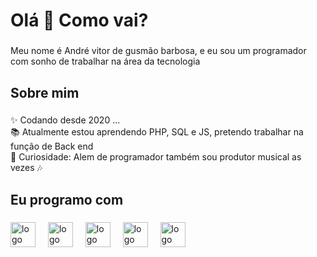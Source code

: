 <h1 align="left">Olá 👋 Como vai?</h1>

###

<p align="left">Meu nome é André vitor de gusmão barbosa, e eu sou um programador com sonho de trabalhar na área da tecnologia</p>

###

<h2 align="left">Sobre mim</h2>

###

<p align="left">✨ Codando desde 2020 ...<br>📚 Atualmente estou aprendendo PHP, SQL e JS, pretendo trabalhar na função de Back end<br>🎲 Curiosidade: Alem de programador também sou produtor musical as vezes 🎶</p>

###

<h2 align="left">Eu programo com</h2>

###

<div align="left">
  <img src="https://cdn.jsdelivr.net/gh/devicons/devicon/icons/javascript/javascript-original.svg" height="40" alt="logo javascript"  />
  <img width="12" />
  <img src="https://cdn.jsdelivr.net/gh/devicons/devicon/icons/nodejs/nodejs-original.svg" height="40" alt="logo nodejs"  />
  <img width="12" />
  <img src="https://cdn.jsdelivr.net/gh/devicons/devicon/icons/python/python-original.svg" height="40" alt="logo python"  />
  <img width="12" />
  <img src="https://cdn.jsdelivr.net/gh/devicons/devicon/icons/php/php-original.svg" height="40" alt="logo php"  />
  <img width="12" />
  <img src="https://cdn.jsdelivr.net/gh/devicons/devicon/icons/mysql/mysql-original.svg" height="40" alt="logo sql"  />
</div>
